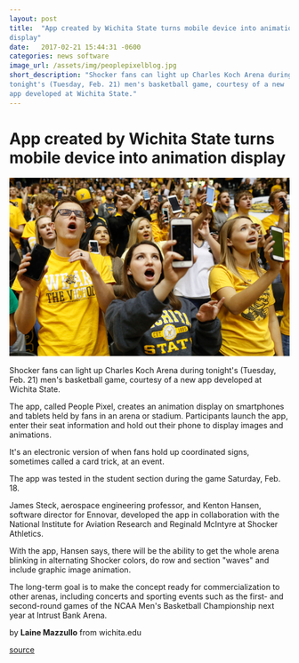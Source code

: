 ```yaml
---
layout: post
title:  "App created by Wichita State turns mobile device into animation
display"
date:   2017-02-21 15:44:31 -0600
categories: news software
image_url: /assets/img/peoplepixelblog.jpg
short_description: "Shocker fans can light up Charles Koch Arena during
tonight's (Tuesday, Feb. 21) men's basketball game, courtesy of a new
app developed at Wichita State."
---
```

# App created by Wichita State turns mobile device into animation display


![](/assets/img/peoplepixelblog.jpg)


Shocker fans can light up Charles Koch Arena during tonight's (Tuesday,
Feb. 21) men's basketball game, courtesy of a new app developed at
Wichita State.


The app, called People Pixel, creates an animation display on
smartphones and tablets held by fans in an arena or stadium.
Participants launch the app, enter their seat information and hold out
their phone to display images and animations.


It's an electronic version of when fans hold up coordinated signs,
sometimes called a card trick, at an event.


The app was tested in the student section during the game Saturday, Feb.
18.


James Steck, aerospace engineering professor, and Kenton Hansen,
software director for Ennovar, developed the app in collaboration with
the National Institute for Aviation Research and Reginald McIntyre at
Shocker Athletics.


With the app, Hansen says, there will be the ability to get the whole
arena blinking in alternating Shocker colors, do row and section "waves"
and include graphic image animation.


The long-term goal is to make the concept ready for commercialization to
other arenas, including concerts and sporting events such as the first-
and second-round games of the NCAA Men's Basketball Championship next
year at Intrust Bank Arena.


by **Laine Mazzullo** from wichita.edu

[source](http://www.wichita.edu/thisis/stories/story.asp?si=3582)
